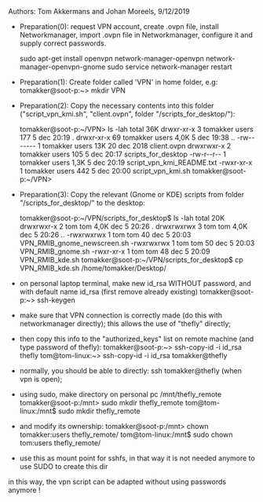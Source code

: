 Authors: Tom Akkermans and Johan Moreels, 9/12/2019

- Preparation(0): request VPN account, create .ovpn file, install Networkmanager, import .ovpn file in Networkmanager, configure it and supply correct passwords.

    sudo apt-get install openvpn network-manager-openvpn network-manager-openvpn-gnome
    sudo service network-manager restart

- Preparation(1): Create folder called 'VPN' in home folder, e.g: tomakker@soot-p:~> mkdir VPN

- Preparation(2): Copy the necessary contents into this folder ("script_vpn_kmi.sh", "client.ovpn", folder "/scripts_for_desktop/"):

    tomakker@soot-p:~/VPN> ls -lah
    total 36K
    drwxr-xr-x  3 tomakker users  177  5 dec 20:19 .
    drwxr-xr-x 69 tomakker users 4,0K  5 dec 19:38 ..
    -rw-------  1 tomakker users  13K 20 dec  2018 client.ovpn
    drwxrwxr-x  2 tomakker users  105  5 dec 20:17 scripts_for_desktop
    -rw-r--r--  1 tomakker users 1,3K  5 dec 20:19 script_vpn_kmi_README.txt
    -rwxr-xr-x  1 tomakker users  442  5 dec 20:00 script_vpn_kmi.sh
    tomakker@soot-p:~/VPN> 

- Preparation(3): Copy the relevant (Gnome or KDE) scripts from folder "/scripts_for_desktop/" to the desktop:

    tomakker@soot-p:~/VPN/scripts_for_desktop$ ls -lah
    total 20K
    drwxrwxr-x 2 tom tom 4,0K dec  5 20:26 .
    drwxrwxrwx 3 tom tom 4,0K dec  5 20:26 ..
    -rwxrwxrwx 1 tom tom   40 dec  5 20:03 VPN_RMIB_gnome_newscreen.sh
    -rwxrwxrwx 1 tom tom   50 dec  5 20:03 VPN_RMIB_gnome.sh
    -rwxr-xr-x 1 tom tom   48 dec  5 20:09 VPN_RMIB_kde.sh
    tomakker@soot-p:~/VPN/scripts_for_desktop$ cp VPN_RMIB_kde.sh /home/tomakker/Desktop/

- on personal laptop terminal, make new id_rsa WITHOUT password, and with default name id_rsa (first remove already existing)
  tomakker@soot-p:~> ssh-keygen

- make sure that VPN connection is correctly made (do this with networkmanager directly); this allows the use of "thefly" directly;

- then copy this info to the "authorized_keys" list on remote machine (and type password of thefly):
  tomakker@soot-p:~> ssh-copy-id -i id_rsa thefly
  tom@tom-linux:~> ssh-copy-id -i id_rsa tomakker@thefly
  
- normally, you should be able to directly: ssh tomakker@thefly (when vpn is open);


- using sudo, make directory on personal pc /mnt/thefly_remote
    tomakker@soot-p:/mnt> sudo mkdir thefly_remote
    tom@tom-linux:/mnt$ sudo mkdir thefly_remote

- and modify its ownership:
    tomakker@soot-p:/mnt> chown tomakker:users thefly_remote/
    tom@tom-linux:/mnt$ sudo chown tom:users thefly_remote/

- use this as mount point for sshfs, in that way it is not needed anymore to use SUDO to create this dir


in this way, the vpn script can be adapted without using passwords anymore !
